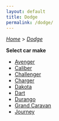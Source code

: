 ```yaml
---
layout: default
title: Dodge
permalink: /dodge/
---
```

[*Home*](/) > [*Dodge*](/dodge/)

**Select car make**

- [Avenger](/dodge/avenger/)
- [Caliber](/dodge/caliber/)
- [Challenger](/dodge/challenger/)
- [Charger](/dodge/charger/)
- [Dakota](/dodge/dakota/)
- [Dart](/dodge/dart/)
- [Durango](/dodge/durango/)
- [Grand Caravan](/dodge/grand-caravan/)
- [Journey](/dodge/journey/)